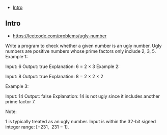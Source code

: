 - [Intro](#intro)

## Intro

- https://leetcode.com/problems/ugly-number

Write a program to check whether a given number is an ugly number.
Ugly numbers are positive numbers whose prime factors only include 2, 3, 5.
Example 1:

Input: 6
Output: true
Explanation: 6 = 2 × 3
Example 2:

Input: 8
Output: true
Explanation: 8 = 2 × 2 × 2

Example 3:

Input: 14
Output: false 
Explanation: 14 is not ugly since it includes another prime factor 7.

Note:

1 is typically treated as an ugly number.
Input is within the 32-bit signed integer range: [−231,  231 − 1].
